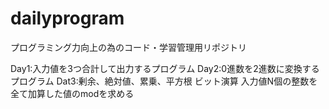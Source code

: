 # dailyprogram
プログラミング力向上の為のコード・学習管理用リポジトリ

Day1:入力値を3つ合計して出力するプログラム
Day2:0進数を2進数に変換するプログラム
Dat3:剰余、絶対値、累乗、平方根
     ビット演算
     入力値N個の整数を全て加算した値のmodを求める
